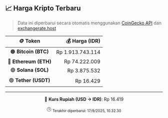 

<!-- HARGA_KRIPTO -->
## 📈 Harga Kripto Terbaru

> Data ini diperbarui secara otomatis menggunakan [CoinGecko API](https://www.coingecko.com/) dan [exchangerate.host](https://exchangerate.host/)

<div align="center">

| 🪙 Token | 💰 Harga (IDR) |
|:------:|---------------:|
| 🟠 **Bitcoin (BTC)**   | Rp 1.913.743.114 |
| 🔵 **Ethereum (ETH)**  | Rp 74.222.009 |
| 🟣 **Solana (SOL)**    | Rp 3.875.532 |
| 🟢 **Tether (USDT)**   | Rp 16.429 |

---

💱 **Kurs Rupiah (USD → IDR)**: Rp 16.419

🕒 <sub>Terakhir diperbarui: 17/9/2025, 10.32.30</sub>

</div>
<!-- /HARGA_KRIPTO -->
